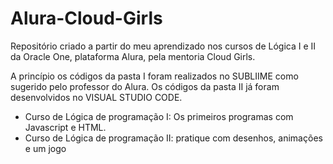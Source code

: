 # Alura-Cloud-Girls

Repositório criado a partir do meu aprendizado nos cursos de Lógica I e II da Oracle One, plataforma Alura, pela mentoria Cloud Girls.

A princípio os códigos da pasta I foram realizados no SUBLIIME como sugerido pelo professor do Alura. 
Os códigos da pasta II já foram desenvolvidos no VISUAL STUDIO CODE.

- Curso de Lógica de programação I: Os primeiros programas com Javascript e HTML.
- Curso de Lógica de programação II: pratique com desenhos, animações e um jogo
 
